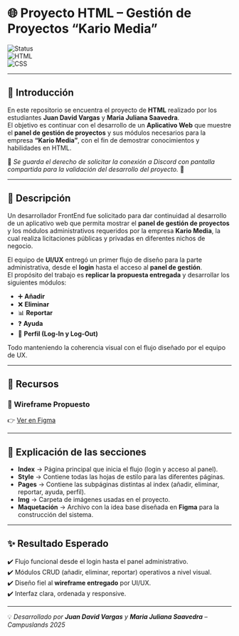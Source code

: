 # 🌐 Proyecto HTML – Gestión de Proyectos “Kario Media”  

![Status](https://img.shields.io/badge/status-active-brightgreen)  
![HTML](https://img.shields.io/badge/HTML-5-orange?logo=html5)  
![CSS](https://img.shields.io/badge/CSS-3-blue?logo=css3)  

---

## 📌 Introducción  
En este repositorio se encuentra el proyecto de **HTML** realizado por los estudiantes **Juan David Vargas** y **Maria Juliana Saavedra**.  
El objetivo es continuar con el desarrollo de un **Aplicativo Web** que muestre el **panel de gestión de proyectos** y sus módulos necesarios para la empresa **“Kario Media”**, con el fin de demostrar conocimientos y habilidades en HTML.  

🚨 *Se guarda el derecho de solicitar la conexión a Discord con pantalla compartida para la validación del desarrollo del proyecto.* 🚨  

---

## 📖 Descripción  
Un desarrollador FrontEnd fue solicitado para dar continuidad al desarrollo de un aplicativo web que permita mostrar el **panel de gestión de proyectos** y los módulos administrativos requeridos por la empresa **Kario Media**, la cual realiza licitaciones públicas y privadas en diferentes nichos de negocio.  

El equipo de **UI/UX** entregó un primer flujo de diseño para la parte administrativa, desde el **login** hasta el acceso al **panel de gestión**.  
El propósito del trabajo es **replicar la propuesta entregada** y desarrollar los siguientes módulos:  

- ➕ **Añadir**  
- ❌ **Eliminar**  
- 📊 **Reportar**  
- ❓ **Ayuda**  
- 👤 **Perfil (Log-In y Log-Out)**  

Todo manteniendo la coherencia visual con el flujo diseñado por el equipo de UX.  

---

## 🎨 Recursos  

### 🔗 Wireframe Propuesto  
👉 [Ver en Figma](https://www.figma.com/design/J83kkZIFkWVFLWQ6q3vyjS/Untitled?node-id=0-1&p=f&t=YmrUnIf6KGlhEy1o-0)  

---

## 📂 Explicación de las secciones  

- **Index** → Página principal que inicia el flujo (login y acceso al panel).  
- **Style** → Contiene todas las hojas de estilo para las diferentes páginas.  
- **Pages** → Contiene las subpáginas distintas al index (añadir, eliminar, reportar, ayuda, perfil).  
- **Img** → Carpeta de imágenes usadas en el proyecto.  
- **Maquetación** → Archivo con la idea base diseñada en **Figma** para la construcción del sistema.  

---

## ✨ Resultado Esperado  
✔️ Flujo funcional desde el login hasta el panel administrativo.  
✔️ Módulos CRUD (añadir, eliminar, reportar) operativos a nivel visual.  
✔️ Diseño fiel al **wireframe entregado** por UI/UX.  
✔️ Interfaz clara, ordenada y responsive.  

---

💡 *Desarrollado por **Juan David Vargas** y **Maria Juliana Saavedra** – Campuslands 2025*  
